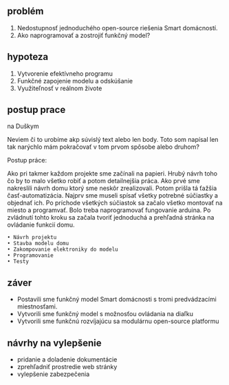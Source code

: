 ## problém
1. Nedostupnosť jednoduchého open-source riešenia Smart domácností.
2. Ako naprogramovať a zostrojiť funkčný model?
## hypoteza
1. Vytvorenie efektívneho programu
2. Funkčné zapojenie modelu a odskúšanie
3. Využiteľnosť v reálnom živote

## postup prace

na Duškym

Neviem či to urobíme akp súvislý text alebo len body. Toto som napísal len tak narýchlo mám pokračovať v tom prvom spôsobe alebo druhom?

Postup práce:

Ako pri takmer každom projekte sme začínali na papieri. Hrubý návrh toho čo by to malo všetko robiť a potom detailnejšia práca. Ako prvé sme nakreslili návrh domu ktorý sme neskôr zrealizovali. Potom prišla tá ťažšia časť-automatizácia. Najprv sme museli spísať všetky potrebné súčiastky a objednať ich. Po príchode všetkých súčiastok sa začalo všetko montovať na miesto a programvať. Bolo treba naprogramovať fungovanie arduina. Po zvládnutí tohto kroku sa začala tvoriť jednoduchá a prehľadná stránka na ovládanie funkcií domu.

    • Návrh projektu
    • Stavba modelu domu
    • Zakompovanie elektroniky do modelu
    • Programovanie 
    • Testy

## záver

- Postavili sme funkčný model Smart domácnosti s tromi predvádzacími miestnosťami.
- Vytvorili sme funkčný model s možnosťou ovládania na diaľku
- Vytvorili sme funkčnú rozvíjajúcu sa modulárnu  open-source platformu

## návrhy na vylepšenie
- pridanie a doladenie dokumentácie
- zprehľadniť prostredie web stránky
- vylepšenie zabezpečenia

